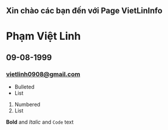 ## Xin chào các bạn đến với Page VietLinInfo


# Phạm Việt Linh
## 09-08-1999
### vietlinh0908@gmail.com

- Bulleted
- List

1. Numbered
2. List

**Bold** and _Italic_ and `Code` text


